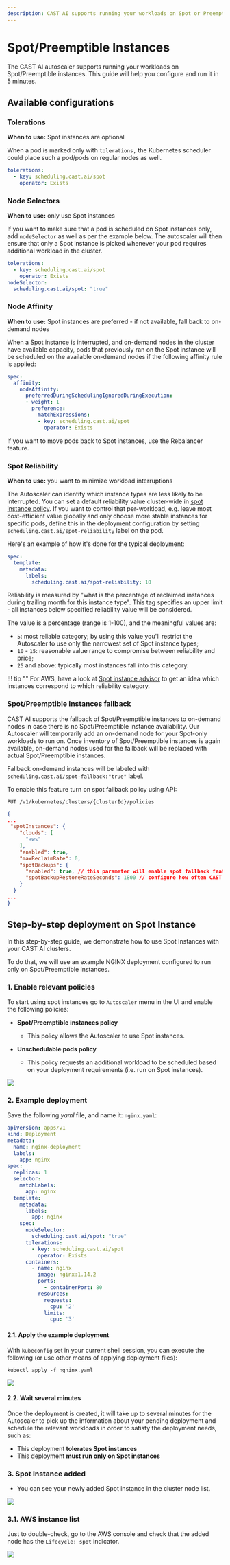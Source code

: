 ```yaml
---
description: CAST AI supports running your workloads on Spot or Preemptible instances. This guide helps you configure and run it in 5 minutes to save up on cloud costs.
---
```


# Spot/Preemptible Instances

The CAST AI autoscaler supports running your workloads on Spot/Preemptible instances.
This guide will help you configure and run it in 5 minutes.

## Available configurations

### Tolerations

**When to use:** Spot instances are optional

When a pod is marked only with `tolerations,` the Kubernetes scheduler could place such a pod/pods on regular nodes as well.

```yaml
tolerations:
  - key: scheduling.cast.ai/spot
    operator: Exists
```

### Node Selectors

**When to use:** only use Spot instances

If you want to make sure that a pod is scheduled on Spot instances only, add `nodeSelector` as well as per the example below.
The autoscaler will then ensure that only a Spot instance is picked whenever your pod requires additional workload in the cluster.

```yaml
tolerations:
  - key: scheduling.cast.ai/spot
    operator: Exists
nodeSelector:
  scheduling.cast.ai/spot: "true"
```

### Node Affinity

**When to use:** Spot instances are preferred - if not available, fall back to on-demand nodes

When a Spot instance is interrupted, and on-demand nodes in the cluster have available capacity, pods that previously ran on the Spot instance will be scheduled on the available on-demand nodes if the following affinity rule is applied:

```yaml
spec:
  affinity:
    nodeAffinity:
      preferredDuringSchedulingIgnoredDuringExecution:
      - weight: 1
        preference:
          matchExpressions:
          - key: scheduling.cast.ai/spot
            operator: Exists
```

If you want to move pods back to Spot instances, use the Rebalancer feature.  

### Spot Reliability

**When to use:** you want to minimize workload interruptions

The Autoscaler can identify which instance types are less likely to be interrupted. You can set a default reliability value cluster-wide in [spot instance policy](autoscaling-policies.md#spotpreemptive-instances-policy). If you want to control that per-workload, e.g. leave most cost-efficient value globally and only choose more stable instances for specific pods, define this in the deployment configuration by setting `scheduling.cast.ai/spot-reliability` label on the pod.

Here's an example of how it's done for the typical deployment:

```yaml
spec:
  template:
    metadata:
      labels:
        scheduling.cast.ai/spot-reliability: 10
```

Reliability is measured by "what is the percentage of reclaimed instances during trailing month for this instance type". This tag specifies an upper limit - all instances below specified reliability value will be considered.

The value is a percentage (range is 1-100), and the meaningful values are:

- `5`: most reliable category; by using this value you'll restrict the Autoscaler to use only the narrowest set of Spot instance types;
- `10` - `15`: reasonable value range to compromise between reliability and price;
- `25` and above: typically most instances fall into this category.

!!! tip ""
    For AWS, have a look at [Spot instance advisor](https://aws.amazon.com/ec2/spot/instance-advisor/) to get an idea which instances correspond to which reliability category.

### Spot/Preemptible Instances fallback

CAST AI supports the fallback of Spot/Preemptible instances to on-demand nodes in case there is no Spot/Preemptible instance availability. Our Autoscaler will temporarily add an on-demand node for your Spot-only workloads to run on. Once inventory of Spot/Preemptible instances is again available, on-demand nodes used for the fallback will be replaced with actual Spot/Preemptible instances.

Fallback on-demand instances will be labeled with `scheduling.cast.ai/spot-fallback:"true"` label.

To enable this feature turn on spot fallback policy using API:

`PUT /v1/kubernetes/clusters/{clusterId}/policies`

```json
{
...
 "spotInstances": {
    "clouds": [
      "aws"
    ],
    "enabled": true,
    "maxReclaimRate": 0,
    "spotBackups": {
      "enabled": true, // this parameter will enable spot fallback feature
      "spotBackupRestoreRateSeconds": 1800 // configure how often CAST AI should try to switch back to spot/preemptible instances
    }
  }
...
}
```

## Step-by-step deployment on Spot Instance

In this step-by-step guide, we demonstrate how to use Spot Instances with your CAST AI clusters.

To do that, we will use an example NGINX deployment configured to run only on Spot/Preemptible instances.

### 1. Enable relevant policies

To start using spot instances go to `Autoscaler` menu in the UI and enable the following policies:

- **Spot/Preemptible instances policy**
    - This policy allows the Autoscaler to use Spot instances.

- **Unschedulable pods policy**
    - This policy requests an additional workload to be scheduled based on your deployment requirements (i.e. run on Spot instances).

![](./spot-instances/020_enable_policies.png)

### 2. Example deployment

Save the following _yaml_ file, and name it: `nginx.yaml`:

```yaml
apiVersion: apps/v1
kind: Deployment
metadata:
  name: nginx-deployment
  labels:
    app: nginx
spec:
  replicas: 1
  selector:
    matchLabels:
      app: nginx
  template:
    metadata:
      labels:
        app: nginx
    spec:
      nodeSelector:
        scheduling.cast.ai/spot: "true"
      tolerations:
        - key: scheduling.cast.ai/spot
          operator: Exists
      containers:
        - name: nginx
          image: nginx:1.14.2
          ports:
            - containerPort: 80
          resources:
            requests:
              cpu: '2'
            limits:
              cpu: '3'
```

#### 2.1. Apply the example deployment

With `kubeconfig` set in your current shell session, you can execute the following (or use other means of applying deployment files):

`kubectl apply -f ngninx.yaml`

![](./spot-instances/030_deployment_in_lens.png)

#### 2.2. Wait several minutes

Once the deployment is created, it will take up to several minutes for the Autoscaler to pick up the information about your pending deployment and schedule the relevant workloads in order to satisfy the deployment needs, such as:

- This deployment **tolerates Spot instances**
- This deployment **must run only on Spot instances**

### 3. Spot Instance added

- You can see your newly added Spot instance in the cluster node list.

![](./spot-instances/040_spot_instance_added.png)

### 3.1. AWS instance list

Just to double-check, go to the AWS console and check that the added node has the `Lifecycle: spot` indicator.

![](./spot-instances/050_aws_node_list.png)
